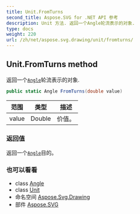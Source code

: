 ```yaml
---
title: Unit.FromTurns
second_title: Aspose.SVG for .NET API 参考
description: Unit 方法. 返回一个Angle轮流表示的对象.
type: docs
weight: 220
url: /zh/net/aspose.svg.drawing/unit/fromturns/
---
```

## Unit.FromTurns method

返回一个[`Angle`](../../angle/)轮流表示的对象.

```csharp
public static Angle FromTurns(double value)
```

| 范围 | 类型 | 描述 |
| --- | --- | --- |
| value | Double | 价值。 |

### 返回值

返回一个[`Angle`](../../angle/)目的。

### 也可以看看

* class [Angle](../../angle/)
* class [Unit](../)
* 命名空间 [Aspose.Svg.Drawing](../../unit/)
* 部件 [Aspose.SVG](../../../)


